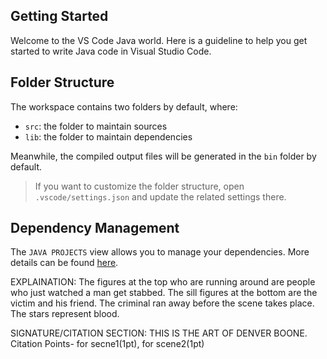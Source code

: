 ## Getting Started

Welcome to the VS Code Java world. Here is a guideline to help you get started to write Java code in Visual Studio Code.

## Folder Structure

The workspace contains two folders by default, where:

- `src`: the folder to maintain sources
- `lib`: the folder to maintain dependencies

Meanwhile, the compiled output files will be generated in the `bin` folder by default.

> If you want to customize the folder structure, open `.vscode/settings.json` and update the related settings there.

## Dependency Management

The `JAVA PROJECTS` view allows you to manage your dependencies. More details can be found [here](https://github.com/microsoft/vscode-java-dependency#manage-dependencies).

EXPLAINATION: 
    The figures at the top who are running around are people who just watched a man get stabbed.  The sill figures at the bottom are the victim and his friend.  The criminal ran away before the scene takes place.  The stars represent blood. 



SIGNATURE/CITATION SECTION: 
THIS IS THE ART OF DENVER BOONE.  
Citation Points- for secne1(1pt), for scene2(1pt)